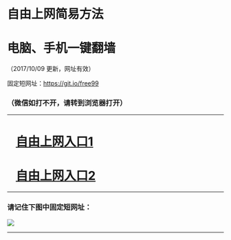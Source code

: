 ﻿# 自由上网简易方法

# 电脑、手机一键翻墙

（2017/10/09 更新，网址有效）

固定短网址：https://git.io/free99

### （微信如打不开，请转到浏览器打开）


***





# &nbsp;&nbsp; <a href="http://ft1407027813.fwq-tz-1001.info/fwqtz01.html?t=100900132129 " target="_blank">自由上网入口1</a>
# &nbsp;&nbsp; <a href="http://ft1442332566.fwq-tz-1002.info/fwqtz02.html?t=100900122907 " target="_blank">自由上网入口2</a>
***

### 请记住下图中固定短网址：

<img src="https://s3-us-west-2.amazonaws.com/fwq-1001/yjfq-20170905okok.png" /> 


***

